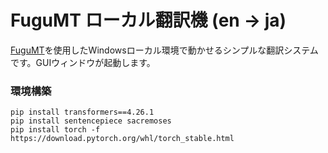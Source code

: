 # FuguMT ローカル翻訳機 (en → ja)
[FuguMT](https://huggingface.co/staka/fugumt-en-ja)を使用したWindowsローカル環境で動かせるシンプルな翻訳システムです。GUIウィンドウが起動します。

### 環境構築
```
pip install transformers==4.26.1
pip install sentencepiece sacremoses
pip install torch -f https://download.pytorch.org/whl/torch_stable.html
```